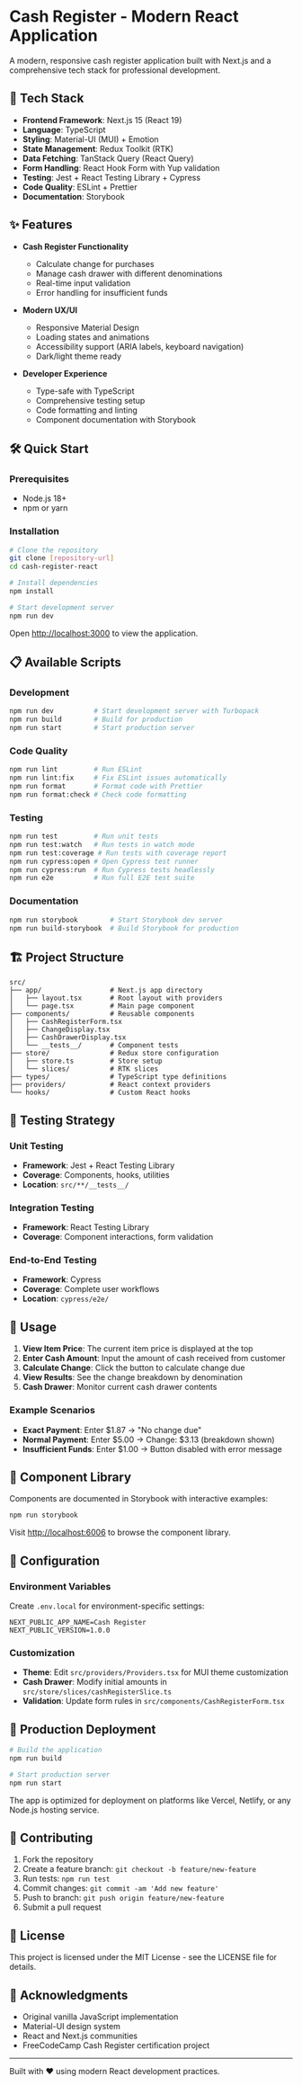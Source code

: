 # Cash Register - Modern React Application

A modern, responsive cash register application built with Next.js and a comprehensive tech stack for professional development.

## 🚀 Tech Stack

- **Frontend Framework**: Next.js 15 (React 19)
- **Language**: TypeScript
- **Styling**: Material-UI (MUI) + Emotion
- **State Management**: Redux Toolkit (RTK)
- **Data Fetching**: TanStack Query (React Query)
- **Form Handling**: React Hook Form with Yup validation
- **Testing**: Jest + React Testing Library + Cypress
- **Code Quality**: ESLint + Prettier
- **Documentation**: Storybook

## ✨ Features

- **Cash Register Functionality**
  - Calculate change for purchases
  - Manage cash drawer with different denominations
  - Real-time input validation
  - Error handling for insufficient funds

- **Modern UX/UI**
  - Responsive Material Design
  - Loading states and animations
  - Accessibility support (ARIA labels, keyboard navigation)
  - Dark/light theme ready

- **Developer Experience**
  - Type-safe with TypeScript
  - Comprehensive testing setup
  - Code formatting and linting
  - Component documentation with Storybook

## 🛠️ Quick Start

### Prerequisites

- Node.js 18+ 
- npm or yarn

### Installation

```bash
# Clone the repository
git clone [repository-url]
cd cash-register-react

# Install dependencies
npm install

# Start development server
npm run dev
```

Open [http://localhost:3000](http://localhost:3000) to view the application.

## 📋 Available Scripts

### Development
```bash
npm run dev          # Start development server with Turbopack
npm run build        # Build for production
npm run start        # Start production server
```

### Code Quality
```bash
npm run lint         # Run ESLint
npm run lint:fix     # Fix ESLint issues automatically
npm run format       # Format code with Prettier
npm run format:check # Check code formatting
```

### Testing
```bash
npm run test         # Run unit tests
npm run test:watch   # Run tests in watch mode
npm run test:coverage # Run tests with coverage report
npm run cypress:open # Open Cypress test runner
npm run cypress:run  # Run Cypress tests headlessly
npm run e2e          # Run full E2E test suite
```

### Documentation
```bash
npm run storybook        # Start Storybook dev server
npm run build-storybook  # Build Storybook for production
```

## 🏗️ Project Structure

```
src/
├── app/                 # Next.js app directory
│   ├── layout.tsx       # Root layout with providers
│   └── page.tsx         # Main page component
├── components/          # Reusable components
│   ├── CashRegisterForm.tsx
│   ├── ChangeDisplay.tsx
│   ├── CashDrawerDisplay.tsx
│   └── __tests__/       # Component tests
├── store/               # Redux store configuration
│   ├── store.ts         # Store setup
│   └── slices/          # RTK slices
├── types/               # TypeScript type definitions
├── providers/           # React context providers
└── hooks/               # Custom React hooks
```

## 🧪 Testing Strategy

### Unit Testing
- **Framework**: Jest + React Testing Library
- **Coverage**: Components, hooks, utilities
- **Location**: `src/**/__tests__/`

### Integration Testing
- **Framework**: React Testing Library
- **Coverage**: Component interactions, form validation

### End-to-End Testing
- **Framework**: Cypress
- **Coverage**: Complete user workflows
- **Location**: `cypress/e2e/`

## 📱 Usage

1. **View Item Price**: The current item price is displayed at the top
2. **Enter Cash Amount**: Input the amount of cash received from customer
3. **Calculate Change**: Click the button to calculate change due
4. **View Results**: See the change breakdown by denomination
5. **Cash Drawer**: Monitor current cash drawer contents

### Example Scenarios

- **Exact Payment**: Enter $1.87 → "No change due"
- **Normal Payment**: Enter $5.00 → Change: $3.13 (breakdown shown)
- **Insufficient Funds**: Enter $1.00 → Button disabled with error message

## 🎨 Component Library

Components are documented in Storybook with interactive examples:

```bash
npm run storybook
```

Visit [http://localhost:6006](http://localhost:6006) to browse the component library.

## 🔧 Configuration

### Environment Variables

Create `.env.local` for environment-specific settings:

```env
NEXT_PUBLIC_APP_NAME=Cash Register
NEXT_PUBLIC_VERSION=1.0.0
```

### Customization

- **Theme**: Edit `src/providers/Providers.tsx` for MUI theme customization
- **Cash Drawer**: Modify initial amounts in `src/store/slices/cashRegisterSlice.ts`
- **Validation**: Update form rules in `src/components/CashRegisterForm.tsx`

## 🚀 Production Deployment

```bash
# Build the application
npm run build

# Start production server
npm run start
```

The app is optimized for deployment on platforms like Vercel, Netlify, or any Node.js hosting service.

## 🤝 Contributing

1. Fork the repository
2. Create a feature branch: `git checkout -b feature/new-feature`
3. Run tests: `npm run test`
4. Commit changes: `git commit -am 'Add new feature'`
5. Push to branch: `git push origin feature/new-feature`
6. Submit a pull request

## 📄 License

This project is licensed under the MIT License - see the LICENSE file for details.

## 🙏 Acknowledgments

- Original vanilla JavaScript implementation
- Material-UI design system
- React and Next.js communities
- FreeCodeCamp Cash Register certification project

---

Built with ❤️ using modern React development practices.
